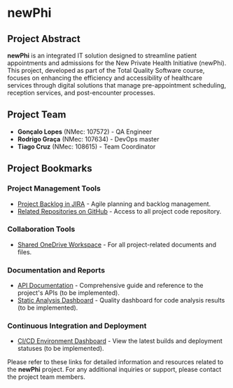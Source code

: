 # newPhi

## Project Abstract
**newPhi** is an integrated IT solution designed to streamline patient appointments and admissions for the New Private Health Initiative (newPhi). This project, developed as part of the Total Quality Software course, focuses on enhancing the efficiency and accessibility of healthcare services through digital solutions that manage pre-appointment scheduling, reception services, and post-encounter processes.

## Project Team
- **Gonçalo Lopes** (NMec: 107572) - QA Engineer
- **Rodrigo Graça** (NMec: 107634) - DevOps master
- **Tiago Cruz** (NMec: 108615) - Team Coordinator

## Project Bookmarks

### Project Management Tools
- [Project Backlog in JIRA](https://tiagofcruz78.atlassian.net/jira/software/projects/SCRUM/boards/1/backlog) - Agile planning and backlog management.
- [Related Repositories on GitHub](https://github.com/TiagoC18/newPhi) - Access to all project code repository.

### Collaboration Tools
- [Shared OneDrive Workspace](https://uapt33090-my.sharepoint.com/:f:/g/personal/tiagofcruz78_ua_pt/EnM4OJ3Awo1MlxC3y3Ngl4gBxEy2cs4P3P8LqFD5uM0VMQ?e=RpWfc4) - For all project-related documents and files.

### Documentation and Reports
- [API Documentation](https://your-api-documentation-link.com) - Comprehensive guide and reference to the project's APIs (to be implemented).
- [Static Analysis Dashboard](https://your-sonarqube-dashboard-link.com) - Quality dashboard for code analysis results (to be implemented).

### Continuous Integration and Deployment
- [CI/CD Environment Dashboard](https://your-ci-cd-dashboard-link.com) - View the latest builds and deployment statuses (to be implemented).

Please refer to these links for detailed information and resources related to the **newPhi** project. For any additional inquiries or support, please contact the project team members.


